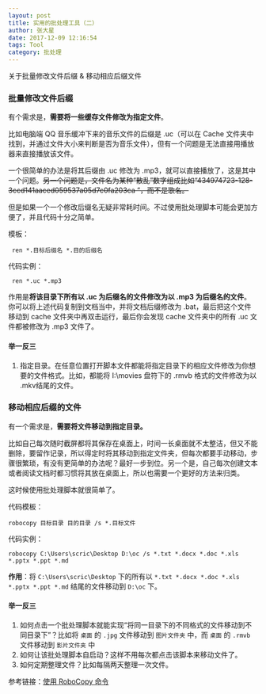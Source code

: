```yaml
---
layout: post
title: 实用的批处理工具（二）
author: 张大星
date: 2017-12-09 12:16:54
tags: Tool
category: 批处理
---
```


关于批量修改文件后缀 & 移动相应后缀文件



### 批量修改文件后缀

有个需求是，**需要将一些缓存文件修改为指定文件**。

比如电脑端 QQ 音乐缓冲下来的音乐文件的后缀是 .uc（可以在 Cache 文件夹中找到，并通过文件大小来判断是否为音乐文件），但有一个问题是无法直接用播放器来直接播放该文件。

一个很简单的办法是将其后缀由 .uc 修改为 .mp3，就可以直接播放了，这是其中一个问题。~~另一个问题是，文件名为某种“散乱”数字组成比如“434974723-128-3ccd141aaced059537a05d7c0fa203ca ”，而不是歌名。~~

但是如果一个一个修改后缀名无疑非常耗时间。不过使用批处理脚本可能会更加方便了，并且代码十分之简单。

模板：

     ren *.目标后缀名 *.目的后缀名   
代码实例：

     ren *.uc *.mp3
作用是**将该目录下所有以 .uc 为后缀名的文件修改为以 .mp3 为后缀名的文件**。你可以将上述代码复制到文档当中，并将文档后缀修改为 .bat，最后把这个文件移动到 cache 文件夹中再双击运行，最后你会发现 cache 文件夹中的所有 .uc 文件都被修改为 .mp3 文件了。

#### 举一反三

1. 指定目录。在任意位置打开脚本文件都能将指定目录下的相应文件修改为你想要的文件格式。比如，都能将 I:\movies 盘符下的 .rmvb 格式的文件修改为以 .mkv结尾的文件。

### 移动相应后缀的文件

有一个需求是，**需要将文件移动到指定目录。**

比如自己每次随时截屏都将其保存在桌面上，时间一长桌面就不太整洁，但又不能删除，要留作记录，所以得定时将其移动到指定文件夹，但每次都要手动移动，步骤很繁琐，有没有更简单的办法呢？最好一步到位。另一个是，自己每次创建文本或者阅读文档时都习惯将其放在桌面上，所以也需要一个更好的方法来归类。

这时候使用批处理脚本就很简单了。

代码模板：

    robocopy 目标目录 目的目录 /s *.目标文件   
  
代码实例：
  
    robocopy C:\Users\scric\Desktop D:\oc /s *.txt *.docx *.doc *.xls *.pptx *.ppt *.md 
  
**作用**：将 `C:\Users\scric\Desktop` 下的所有以 `*.txt *.docx *.doc *.xls *.pptx *.ppt *.md` 结尾的文件移动到 `D:\oc` 下。

#### 举一反三

1. 如何点击一个批处理脚本就能实现“将同一目录下的不同格式的文件移动到不同目录下”？比如将 `桌面` 的 `.jpg` 文件移动到 `图片文件夹` 中，而 `桌面` 的 `.rmvb` 文件移动到 `影片文件夹` 中
2. 如何让该批处理脚本自启动？这样不用每次都点击该脚本来移动文件了。
3. 如何定期整理文件？比如每隔两天整理一次文件。

参考链接：[使用 RoboCopy 命令](http://www.cnblogs.com/xinyuxin912/archive/2013/07/10/3181564.html)


  


